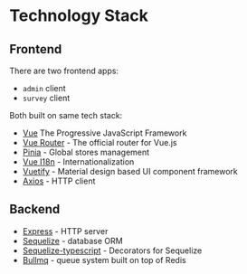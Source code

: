# Technology Stack

## Frontend

There are two frontend apps:

- `admin` client
- `survey` client

Both built on same tech stack:

- [Vue](https://vuejs.org) The Progressive JavaScript Framework
- [Vue Router](https://router.vuejs.org) - The official router for Vue.js
- [Pinia](https://pinia.vuejs.org) - Global stores management
- [Vue I18n](http://kazupon.github.io/vue-i18n) - Internationalization
- [Vuetify](https://vuetifyjs.com) - Material design based UI component framework
- [Axios](https://github.com/axios/axios) - HTTP client

## Backend

- [Express](https://expressjs.com) - HTTP server
- [Sequelize](https://sequelize.org/master) - database ORM
- [Sequelize-typescript](https://github.com/RobinBuschmann/sequelize-typescript) - Decorators for Sequelize
- [Bullmq](https://docs.bullmq.io) - queue system built on top of Redis
